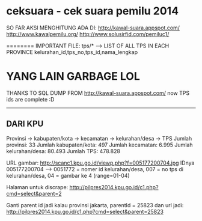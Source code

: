 ceksuara - cek suara pemilu 2014
========
SO FAR AKSI MENGHITUNG ADA DI:
http://kawal-suara.appspot.com/
http://www.kawalpemilu.org/
http://www.solusirfid.com/pemiluc1/

========
IMPORTANT FILE:
tps/* --> LIST OF ALL TPS IN EACH PROVINCE
kelurahan_id,tps_no,tps_id,nama_lengkap

YANG LAIN GARBAGE LOL
========

THANKS TO SQL DUMP FROM http://kawal-suara.appspot.com/ now TPS ids are complete :D

------------
DARI KPU
------------
Provinsi -> kabupaten/kota -> kecamatan -> kelurahan/desa -> TPS
Jumlah provinsi: 33
Jumlah kabupaten/kota: 497
Jumlah kecamatan: 6.995
Jumlah kelurahan/desa: 80.493
Jumlah TPS: 478.828

URL gambar:
http://scanc1.kpu.go.id/viewp.php?f=005177200704.jpg
IDnya 005177200704 -->
	0051772 = nomer id kelurahan/desa,
	007 = no tps di kelurahan/desa,
	04 = gambar ke 4 (range=01-04)

Halaman untuk discrape:
http://pilpres2014.kpu.go.id/c1.php?cmd=select&parent=2

Ganti parent id jadi kalau provinsi jakarta, parentId = 25823 dan url jadi: http://pilpres2014.kpu.go.id/c1.php?cmd=select&parent=25823
